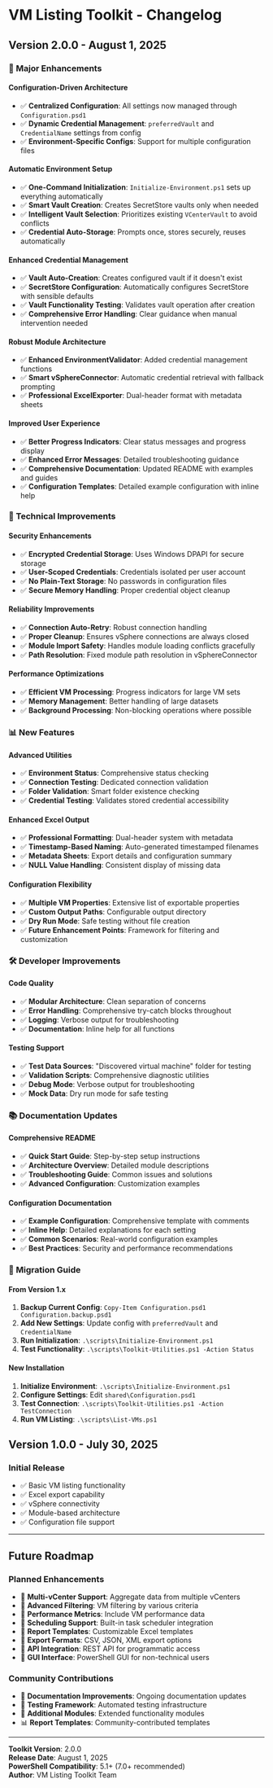 # VM Listing Toolkit - Changelog

## Version 2.0.0 - August 1, 2025

### 🚀 Major Enhancements

#### **Configuration-Driven Architecture**
- ✅ **Centralized Configuration**: All settings now managed through `Configuration.psd1`
- ✅ **Dynamic Credential Management**: `preferredVault` and `CredentialName` settings from config
- ✅ **Environment-Specific Configs**: Support for multiple configuration files

#### **Automatic Environment Setup**
- ✅ **One-Command Initialization**: `Initialize-Environment.ps1` sets up everything automatically
- ✅ **Smart Vault Creation**: Creates SecretStore vaults only when needed
- ✅ **Intelligent Vault Selection**: Prioritizes existing `VCenterVault` to avoid conflicts
- ✅ **Credential Auto-Storage**: Prompts once, stores securely, reuses automatically

#### **Enhanced Credential Management**
- ✅ **Vault Auto-Creation**: Creates configured vault if it doesn't exist
- ✅ **SecretStore Configuration**: Automatically configures SecretStore with sensible defaults
- ✅ **Vault Functionality Testing**: Validates vault operation after creation
- ✅ **Comprehensive Error Handling**: Clear guidance when manual intervention needed

#### **Robust Module Architecture**
- ✅ **Enhanced EnvironmentValidator**: Added credential management functions
- ✅ **Smart vSphereConnector**: Automatic credential retrieval with fallback prompting
- ✅ **Professional ExcelExporter**: Dual-header format with metadata sheets

#### **Improved User Experience**
- ✅ **Better Progress Indicators**: Clear status messages and progress display
- ✅ **Enhanced Error Messages**: Detailed troubleshooting guidance
- ✅ **Comprehensive Documentation**: Updated README with examples and guides
- ✅ **Configuration Templates**: Detailed example configuration with inline help

### 🔧 Technical Improvements

#### **Security Enhancements**
- ✅ **Encrypted Credential Storage**: Uses Windows DPAPI for secure storage
- ✅ **User-Scoped Credentials**: Credentials isolated per user account
- ✅ **No Plain-Text Storage**: No passwords in configuration files
- ✅ **Secure Memory Handling**: Proper credential object cleanup

#### **Reliability Improvements**
- ✅ **Connection Auto-Retry**: Robust connection handling
- ✅ **Proper Cleanup**: Ensures vSphere connections are always closed
- ✅ **Module Import Safety**: Handles module loading conflicts gracefully
- ✅ **Path Resolution**: Fixed module path resolution in vSphereConnector

#### **Performance Optimizations**
- ✅ **Efficient VM Processing**: Progress indicators for large VM sets
- ✅ **Memory Management**: Better handling of large datasets
- ✅ **Background Processing**: Non-blocking operations where possible

### 📊 New Features

#### **Advanced Utilities**
- ✅ **Environment Status**: Comprehensive status checking
- ✅ **Connection Testing**: Dedicated connection validation
- ✅ **Folder Validation**: Smart folder existence checking
- ✅ **Credential Testing**: Validates stored credential accessibility

#### **Enhanced Excel Output**
- ✅ **Professional Formatting**: Dual-header system with metadata
- ✅ **Timestamp-Based Naming**: Auto-generated timestamped filenames
- ✅ **Metadata Sheets**: Export details and configuration summary
- ✅ **NULL Value Handling**: Consistent display of missing data

#### **Configuration Flexibility**
- ✅ **Multiple VM Properties**: Extensive list of exportable properties
- ✅ **Custom Output Paths**: Configurable output directory
- ✅ **Dry Run Mode**: Safe testing without file creation
- ✅ **Future Enhancement Points**: Framework for filtering and customization

### 🛠️ Developer Improvements

#### **Code Quality**
- ✅ **Modular Architecture**: Clean separation of concerns
- ✅ **Error Handling**: Comprehensive try-catch blocks throughout
- ✅ **Logging**: Verbose output for troubleshooting
- ✅ **Documentation**: Inline help for all functions

#### **Testing Support**
- ✅ **Test Data Sources**: "Discovered virtual machine" folder for testing
- ✅ **Validation Scripts**: Comprehensive diagnostic utilities
- ✅ **Debug Mode**: Verbose output for troubleshooting
- ✅ **Mock Data**: Dry run mode for safe testing

### 📚 Documentation Updates

#### **Comprehensive README**
- ✅ **Quick Start Guide**: Step-by-step setup instructions
- ✅ **Architecture Overview**: Detailed module descriptions
- ✅ **Troubleshooting Guide**: Common issues and solutions
- ✅ **Advanced Configuration**: Customization examples

#### **Configuration Documentation**
- ✅ **Example Configuration**: Comprehensive template with comments
- ✅ **Inline Help**: Detailed explanations for each setting
- ✅ **Common Scenarios**: Real-world configuration examples
- ✅ **Best Practices**: Security and performance recommendations

### 🔄 Migration Guide

#### **From Version 1.x**
1. **Backup Current Config**: `Copy-Item Configuration.psd1 Configuration.backup.psd1`
2. **Add New Settings**: Update config with `preferredVault` and `CredentialName`
3. **Run Initialization**: `.\scripts\Initialize-Environment.ps1`
4. **Test Functionality**: `.\scripts\Toolkit-Utilities.ps1 -Action Status`

#### **New Installation**
1. **Initialize Environment**: `.\scripts\Initialize-Environment.ps1`
2. **Configure Settings**: Edit `shared\Configuration.psd1`
3. **Test Connection**: `.\scripts\Toolkit-Utilities.ps1 -Action TestConnection`
4. **Run VM Listing**: `.\scripts\List-VMs.ps1`

## Version 1.0.0 - July 30, 2025

### Initial Release
- ✅ Basic VM listing functionality
- ✅ Excel export capability
- ✅ vSphere connectivity
- ✅ Module-based architecture
- ✅ Configuration file support

---

## Future Roadmap

### Planned Enhancements
- 🔮 **Multi-vCenter Support**: Aggregate data from multiple vCenters
- 🔮 **Advanced Filtering**: VM filtering by various criteria
- 🔮 **Performance Metrics**: Include VM performance data
- 🔮 **Scheduling Support**: Built-in task scheduler integration
- 🔮 **Report Templates**: Customizable Excel templates
- 🔮 **Export Formats**: CSV, JSON, XML export options
- 🔮 **API Integration**: REST API for programmatic access
- 🔮 **GUI Interface**: PowerShell GUI for non-technical users

### Community Contributions
- 📝 **Documentation Improvements**: Ongoing documentation updates
- 🧪 **Testing Framework**: Automated testing infrastructure
- 🔧 **Additional Modules**: Extended functionality modules
- 📊 **Report Templates**: Community-contributed templates

---

**Toolkit Version**: 2.0.0  
**Release Date**: August 1, 2025  
**PowerShell Compatibility**: 5.1+ (7.0+ recommended)  
**Author**: VM Listing Toolkit Team
